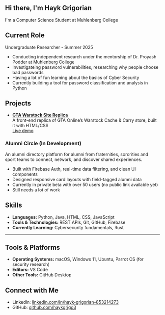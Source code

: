 ## Hi there, I'm Hayk Grigorian

I'm a Computer Science Student at Muhlenberg College

## Current Role

Undergraduate Researcher - Summer 2025  

- Conducting independent research under the mentorship of Dr. Proyash Podder at Muhlenberg College 
- Investigateing password vulnerabilities, researching why people choose bad passwords 
- Having a lot of fun learning about the basics of Cyber Security 
- Currently building a tool for password classification and analysis in Python



## Projects

- **[GTA Warstock Site Replica](https://github.com/haykgrigo3/warstock-clone)**  
  A front-end replica of GTA Online’s Warstock Cache & Carry store, built it with HTML/CSS  
   [Live demo](https://haykgrigo3.github.io/warstock-clone/)

### Alumni Circle (In Development)
  An alumni directory platform for alumni from fraternities, sororities and sport teams to connect, network, and discover shared experiences.

- Built with Firebase Auth, real-time data filtering, and clean UI components
- Designed responsive card layouts with field-tagged alumni data
- Currently in private beta with over 50 users (no public link available yet)
- Still needs a lot of work 


## Skills

- **Languages:** Python, Java, HTML, CSS, JavaScript  
- **Tools & Technologies:** REST APIs, Git, GitHub, Firebase  
- **Currently Learning:** Cybersecurity fundamentals, Rust

---

## Tools & Platforms

- **Operating Systems:** macOS, Windows 11, Ubuntu, Parrot OS (for security research)  
- **Editors:** VS Code  
- **Other Tools:** GitHub Desktop



##  Connect with Me

- LinkedIn: [linkedin.com/in/hayk-grigorian-853214273](www.linkedin.com/in/hayk-grigorian-853214273)
- GitHub: [github.com/haykgrigo3](https://github.com/haykgrigo3)


<!--
**haykgrigo3/haykgrigo3** is a ✨ _special_ ✨ repository because its `README.md` (this file) appears on your GitHub profile.

Here are some ideas to get you started:

- 🔭 I’m currently working on ...
- 🌱 I’m currently learning ...
- 👯 I’m looking to collaborate on ...
- 🤔 I’m looking for help with ...
- 💬 Ask me about ...
- 📫 How to reach me: ...
- 😄 Pronouns: ...
- ⚡ Fun fact: ...
-->
